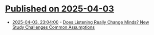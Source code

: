 # [Published on 2025-04-03](index.md)

* [2025-04-03, 23:04:00](https://soylentnews.org/article.pl?sid=25/04/03/0137241&from=rss) - [Does Listening Really Change Minds? New Study Challenges Common Assumptions](https://soylentnews.org/article.pl?sid=25/04/03/0137241&from=rss)
